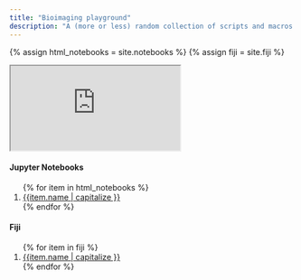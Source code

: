```yaml
---
title: "Bioimaging playground"
description: "A (more or less) random collection of scripts and macros."
---
```

{% assign html_notebooks = site.notebooks %}
{% assign fiji = site.fiji %}

<main role="main" class="container">
  <div class="row">
    <div class="col-sm-10 blog-main">  
      <div class="embed-responsive embed-responsive-16by9">
      <iframe class="embed-responsive-item" src="https://aettinger.github.io/bioimaging-playground/test.html" name="notebook"><p>Iframe not supported.</p></iframe>
      </div>
    </div>
  <aside class="col-sm-2 ml-sm-auto blog-sidebar">
    <div class="sidebar-module">
      <h4>Jupyter Notebooks</h4>
      <ol class="list-unstyled">
        {% for item in html_notebooks %}
          <li><a href="{{ item.path }}" target="notebook">{{item.name | capitalize }}</a></li>
        {% endfor %}
      </ol>
    </div>
    <div class="sidebar-module">
      <h4>Fiji</h4>
      <ol class="list-unstyled">
        {% for item in fiji %}
          <li><a href="{{ item.path }}" target="notebook">{{item.name | capitalize }}</a></li>
        {% endfor %}
      </ol>
    </div>
    </aside>
  </div>
</main>
